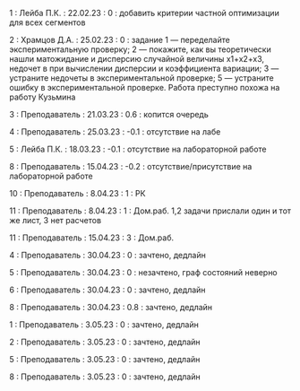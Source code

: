 1 : Лейба П.К. : 22.02.23 : 0 : добавить критерии частной оптимизации для всех сегментов

2 : Храмцов Д.А. : 25.02.23 : 0 : задание 1 — переделайте экспериментальную проверку; 2 — покажите, как вы теоретически нашли матожидание и дисперсию случайной величины x1+x2+x3, недочет в при вычислении дисперсии и коэффициента вариации; 3 — устраните недочеты в экспериментальной проверке; 5 — устраните ошибку в экспериментальной проверке. Работа преступно похожа на работу Кузьмина

3 : Преподаватель : 21.03.23 : 0.6 : копится очередь

4 : Преподаватель : 25.03.23 : -0.1 : отсутствие на лабе

5 : Лейба П.К. : 18.03.23 : -0.1 : отсутствие на лабораторной работе

8 : Преподаватель : 15.04.23 : -0.2 : отсутствие/присутствие на лабораторной работе

10 : Преподаватель : 8.04.23 : 1 : РК

11 : Преподаватель : 8.04.23 : 1 : Дом.раб. 1,2 задачи прислали один и тот же лист, 3 нет расчетов

11 : Преподаватель : 15.04.23 : 3 : Дом.раб.

4 : Преподаватель : 30.04.23 : 0 : зачтено, дедлайн

5 : Преподаватель : 30.04.23 : 0 : незачтено, граф состояний неверно

6 : Преподаватель : 30.04.23 : 0 : зачтено, дедлайн

8 : Преподаватель : 30.04.23 : 0.8 : зачтено, дедлайн

1 : Преподаватель : 3.05.23 : 0 : зачтено, дедлайн

2 : Преподаватель : 3.05.23 : 0 : зачтено, дедлайн

5 : Преподаватель : 3.05.23 : 0 : зачтено, дедлайн

8 : Преподаватель : 3.05.23 : 0 : зачтено, дедлайн



